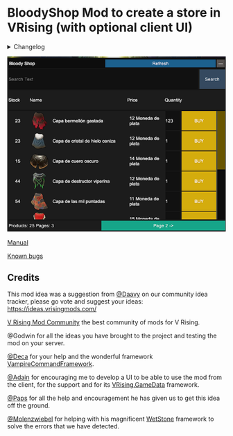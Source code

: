 # BloodyShop Mod to create a store in VRising (with optional client UI)

<details>
<summary>Changelog</summary>

`0.8.3`
- Removed debug logs to improve server performance

`0.8.2`
- Simplified core inventory

`0.8.1`

- First public version of the mod

</details>

![alt text](https://github.com/oscarpedrero/BloodyShop/blob/master/Images/userui.png?raw=true)

[Manual](https://github.com/oscarpedrero/BloodyShop/wiki/Manual)

[Known bugs](https://github.com/oscarpedrero/BloodyShop/wiki/Known-bugs)

## Credits

This mod idea was a suggestion from [@Daavy](https://ideas.vrisingmods.com/posts/11/silver-shop) on our community idea tracker, please go vote and suggest your ideas: https://ideas.vrisingmods.com/

[V Rising Mod Community](https://discord.gg/vrisingmods) the best community of mods for V Rising.

@Godwin for all the ideas you have brought to the project and testing the mod on your server.

[@Deca](https://github.com/decaprime) for your help and the wonderful framework [VampireCommandFramework](https://github.com/decaprime/VampireCommandFramework).

[@Adain](https://github.com/adainrivers) for encouraging me to develop a UI to be able to use the mod from the client, for the support and for its [VRising.GameData](https://github.com/adainrivers/VRising.GameData) framework.

[@Paps](https://github.com/phillipsOG) for all the help and encouragement he has given us to get this idea off the ground.

[@Molenzwiebel](https://github.com/molenzwiebel) for helping with his magnificent [WetStone](https://github.com/molenzwiebel/Wetstone) framework to solve the errors that we have detected.



